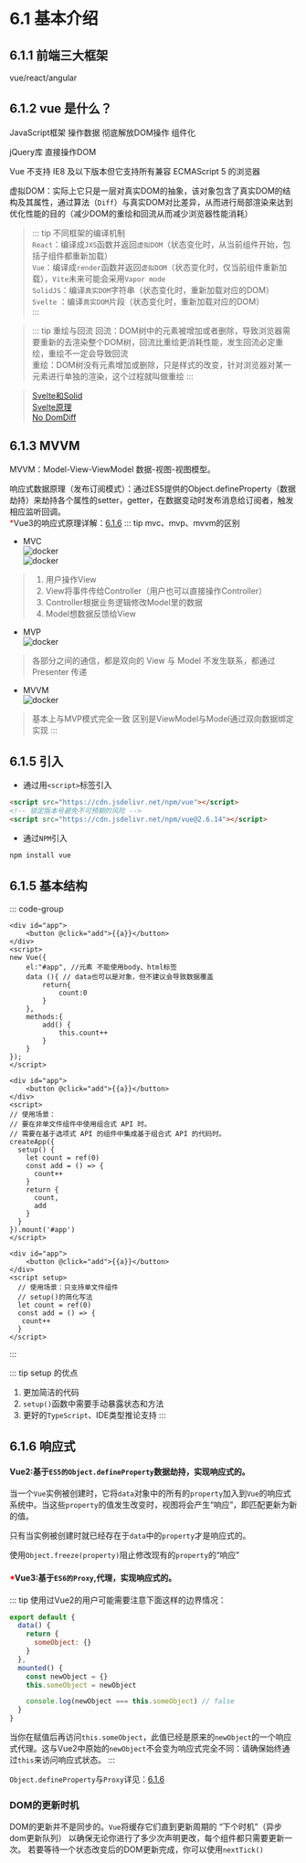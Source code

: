# 6.1 基本介绍
## 6.1.1 前端三大框架
vue/react/angular

## 6.1.2 vue 是什么？
JavaScript框架 操作数据 彻底解放DOM操作 组件化

jQuery库  直接操作DOM

Vue 不支持 IE8 及以下版本但它支持所有兼容 ECMAScript 5 的浏览器

虚拟DOM：实际上它只是一层对真实DOM的抽象，该对象包含了真实DOM的结构及其属性，通过算法（`Diff`）与真实DOM对比差异，从而进行局部渲染来达到优化性能的目的（减少DOM的重绘和回流从而减少浏览器性能消耗）    

> ::: tip 不同框架的编译机制   
> `React`：编译成`JXS`函数并返回`虚拟DOM`（状态变化时，从当前组件开始，包括子组件都重新加载）   
> `Vue`：编译成`render`函数并返回`虚拟DOM`（状态变化时，仅当前组件重新加载），`Vite`未来可能会采用`Vapor mode`    
> `SolidJS`：编译`真实DOM`字符串（状态变化时，重新加载对应的DOM）    
> `Svelte` ：编译`真实DOM`片段（状态变化时，重新加载对应的DOM）    
> :::

> ::: tip 重绘与回流
> 回流：DOM树中的元素被增加或者删除，导致浏览器需要重新的去渲染整个DOM树，回流比重绘更消耗性能，发生回流必定重绘，重绘不一定会导致回流    
> 重绘：DOM树没有元素增加或删除，只是样式的改变，针对浏览器对某一元素进行单独的渲染，这个过程就叫做重绘
> :::

> [Svelte和Solid](https://juejin.cn/post/7145669817428049957)   
> [Svelte原理](https://juejin.cn/post/7235628080219078693)    
> [No DomDiff](https://juejin.cn/post/7009575427731636232)
## 6.1.3 MVVM
MVVM：Model-View-ViewModel 数据-视图-视图模型。

响应式数据原理（发布订阅模式）：通过ES5提供的Object.defineProperty（数据劫持）来劫持各个属性的setter，getter，在数据变动时发布消息给订阅者，触发相应监听回调。    
<span style="color: red">*</span>Vue3的响应式原理详解：[6.1.6](/frontend/vue/introduction#_6-1-6-响应式)
::: tip mvc、mvp、mvvm的区别
* MVC    
![docker](/mvc-1.png)  
![docker](/mvc-2.png)  
> 1. 用户操作View
> 2. View将事件传给Controller（用户也可以直接操作Controller）
> 3. Controller根据业务逻辑修改Model里的数据
> 4. Model想数据反馈给View

* MVP   
![docker](/mvp.png)
> 各部分之间的通信，都是双向的
> View 与 Model 不发生联系，都通过 Presenter 传递

* MVVM    
![docker](/mvvm.png)
> 基本上与MVP模式完全一致
> 区别是ViewModel与Model通过双向数据绑定实现
:::
## 6.1.5 引入
* 通过用`<script>`标签引入
```html
<script src="https://cdn.jsdelivr.net/npm/vue"></script> 
<!-- 锁定版本号避免不可预期的风险 -->
<script src="https://cdn.jsdelivr.net/npm/vue@2.6.14"></script> 
```
* 通过`NPM`引入
```zsh
npm install vue
```
## 6.1.5 基本结构

::: code-group

```vue [Vue2]
<div id="app">
    <button @click="add">{{a}}</button>
</div>
<script>
new Vue({
    el:"#app", //元素 不能使用body、html标签
    data (){ // data也可以是对象，但不建议会导致数据覆盖
        return{
            count:0
        }
    },
    methods:{
        add() {
            this.count++
        }
    }
});
</script>
```

```vue [Vue3 setup()]
<div id="app">
    <button @click="add">{{a}}</button>
</div>
<script>
// 使用场景：
// 要在非单文件组件中使用组合式 API 时。
// 需要在基于选项式 API 的组件中集成基于组合式 API 的代码时。
createApp({
  setup() {
    let count = ref(0)
    const add = () => {
      count++
    }
    return {
      count,
      add
    }
  }
}).mount('#app')
</script>
```

```vue [Vue3 setup]
<div id="app">
    <button @click="add">{{a}}</button>
</div>
<script setup>
  // 使用场景：只支持单文件组件
  // setup()的简化写法
  let count = ref(0)
  const add = () => {
   count++
  }
</script>
```
:::

::: tip setup 的优点
1. 更加简洁的代码
2. `setup()`函数中需要手动暴露状态和方法
3. 更好的`TypeScript`、IDE类型推论支持
:::


## 6.1.6 响应式

#### Vue2:基于`ES5的Object.defineProperty`数据劫持，实现响应式的。
当一个`Vue`实例被创建时，它将`data`对象中的所有的`property`加入到`Vue`的响应式系统中。当这些`property`的值发生改变时，视图将会产生“响应”，即匹配更新为新的值。      

只有当实例被创建时就已经存在于`data`中的`property`才是响应式的。

使用`Object.freeze(property)`阻止修改现有的`property`的“响应”

#### <span style="color: red">*</span>Vue3:基于`ES6的Proxy`,代理，实现响应式的。

::: tip 使用过Vue2的用户可能需要注意下面这样的边界情况：
```js
export default {
  data() {
    return {
      someObject: {}
    }
  },
  mounted() {
    const newObject = {}
    this.someObject = newObject

    console.log(newObject === this.someObject) // false
  }
}
```
当你在赋值后再访问`this.someObject`，此值已经是原来的`newObject`的一个响应式代理。这与Vue2中原始的`newObject`不会变为响应式完全不同：请确保始终通过`this`来访问响应式状态。
:::


`Object.defineProperty`与`Proxy`详见：[6.1.6](/frontend/javascript/ECMAScript#_3-16-11-proxy)
### DOM的更新时机
DOM的更新并不是同步的。`Vue`将缓存它们直到更新周期的 “下个时机”（异步dom更新队列） 以确保无论你进行了多少次声明更改，每个组件都只需要更新一次。
若要等待一个状态改变后的DOM更新完成，你可以使用`nextTick()` 
